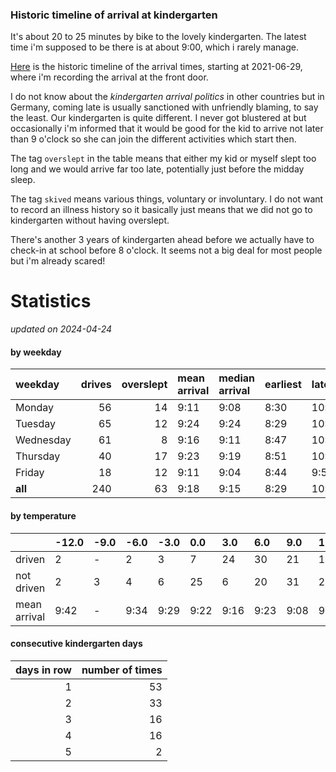 ### Historic timeline of arrival at kindergarten

It's about 20 to 25 minutes by bike to the lovely kindergarten. 
The latest time i'm supposed to be there is at about 9:00, 
which i rarely manage. 

[Here](times.csv) is the historic timeline of the arrival times, starting
at 2021-06-29, where i'm recording the arrival at the front door.

I do not know about the *kindergarten arrival politics* in other
countries but in Germany, coming late is usually sanctioned 
with unfriendly blaming, to say the least. Our kindergarten is quite
different. I never got blustered at but occasionally i'm informed
that it would be good for the kid to arrive not later than 9 o'clock
so she can join the different activities which start then. 

The tag `overslept` in the table means that either my kid or myself
slept too long and we would arrive far too late, potentially just
before the midday sleep.

The tag `skived` means various things, voluntary or involuntary. I 
do not want to record an illness history so it basically just means
that we did not go to kindergarten without having overslept.

There's another 3 years of kindergarten ahead before we actually 
have to check-in at school before 8 o'clock. It seems not a big deal
for most people but i'm already scared!


# Statistics

*updated on 2024-04-24*

#### by weekday

| weekday   |   drives |   overslept | mean arrival   | median arrival   | earliest   | latest   |
|:----------|---------:|------------:|:---------------|:-----------------|:-----------|:---------|
| Monday    |       56 |          14 | 9:11           | 9:08             | 8:30       | 10:14    |
| Tuesday   |       65 |          12 | 9:24           | 9:24             | 8:29       | 10:20    |
| Wednesday |       61 |           8 | 9:16           | 9:11             | 8:47       | 10:26    |
| Thursday  |       40 |          17 | 9:23           | 9:19             | 8:51       | 10:32    |
| Friday    |       18 |          12 | 9:11           | 9:04             | 8:44       | 9:56     |
| **all**   |      240 |          63 | 9:18           | 9:15             | 8:29       | 10:32    |

#### by temperature

|              | -12.0   | -9.0   | -6.0   | -3.0   | 0.0   | 3.0   | 6.0   | 9.0   | 12.0   | 15.0   | 18.0   | 21.0   | 24.0   |
|:-------------|:--------|:-------|:-------|:-------|:------|:------|:------|:------|:-------|:-------|:-------|:-------|:-------|
| driven       | 2       | -      | 2      | 3      | 7     | 24    | 30    | 21    | 18     | 11     | 5      | 4      | 2      |
| not driven   | 2       | 3      | 4      | 6      | 25    | 6     | 20    | 31    | 23     | 10     | 16     | 6      | 3      |
| mean arrival | 9:42    | -      | 9:34   | 9:29   | 9:22  | 9:16  | 9:23  | 9:08  | 9:19   | 9:42   | 9:49   | 9:28   | 9:39   |

#### consecutive kindergarten days

|   days in row |   number of times |
|--------------:|------------------:|
|             1 |                53 |
|             2 |                33 |
|             3 |                16 |
|             4 |                16 |
|             5 |                 2 |

